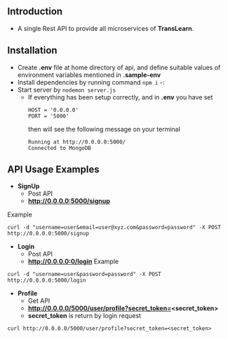 ## Introduction
- A single Rest API to provide all microservices of **TransLearn**. 

## Installation
* Create **.env** file at home directory of api, and define suitable values of environment variables mentioned in **.sample-env**
* Install dependencies by running command `npm i` -:
* Start server by `nodemon server.js` 
  - If everything has been setup correctly, and in **.env** you have set 
    ```
    HOST = '0.0.0.0'
    PORT = '5000'  
    ```
    then will see the following message on your terminal
    ```
    Running at http://0.0.0.0:5000/
    Connected to MongoDB
    ```

## API Usage Examples
* **SignUp**
	- Post API
	- **http://0.0.0.0:5000/signup**

Example 
```
curl -d "username=user&email=user@xyz.com&password=password" -X POST http://0.0.0.0:5000/signup
 ```


* **Login**
	- Post API
	- **http://0.0.0.0:0/login**
Example
 ```
curl -d "username=user&password=password" -X POST http://0.0.0.0:5000/login
 ```

* **Profile**
	- Get API
	- **http://0.0.0.0/5000/user/profile?secret_token=<secret_token>**
  - **secret_token** is return by login request
```
curl http://0.0.0.0/5000/user/profile?secret_token=<secret_token>
```
